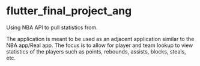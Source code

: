 # flutter_final_project_ang

Using NBA API to pull statistics from.

The application is meant to be used as an adjacent application similar to the NBA app/Real app.
The focus is to allow for player and team lookup to view statistics of the players such as points, rebounds, assists, blocks, steals, etc.
